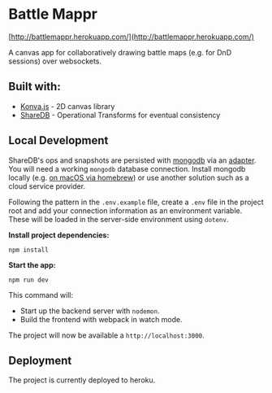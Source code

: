 # Battle Mappr

[http://battlemappr.herokuapp.com/](http://battlemappr.herokuapp.com/)

A canvas app for collaboratively drawing battle maps (e.g. for DnD sessions) over websockets.

## Built with:

- [Konva.js](https://konvajs.org/) - 2D canvas library
- [ShareDB](https://github.com/share/sharedb) - Operational Transforms for eventual consistency

## Local Development

ShareDB's ops and snapshots are persisted with [mongodb](https://www.mongodb.com/) via an [adapter](https://github.com/share/sharedb-mongo). You will need a working `mongodb` database connection. Install mongodb locally (e.g. [on macOS via homebrew](https://docs.mongodb.com/manual/tutorial/install-mongodb-on-os-x/)) or use another solution such as a cloud service provider.

Following the pattern in the `.env.example` file, create a `.env` file in the project root and add your connection information as an environment variable. These will be loaded in the server-side environment using `dotenv`.

**Install project dependencies:**

```
npm install
```

**Start the app:**

```
npm run dev
```

This command will:

- Start up the backend server with `nodemon`.
- Build the frontend with webpack in watch mode.

The project will now be available a `http://localhost:3000`.

## Deployment

The project is currently deployed to heroku.
